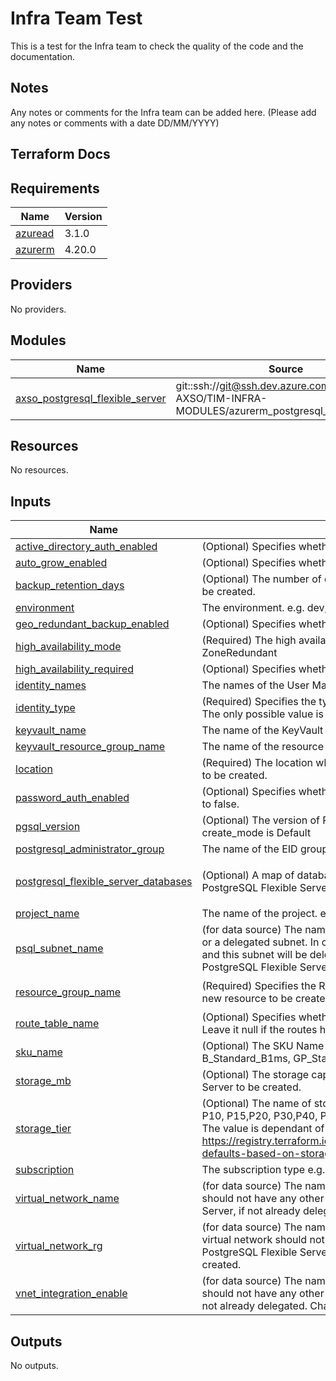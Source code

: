 # Infra Team Test

This is a test for the Infra team to check the quality of the code and the documentation.

## Notes

Any notes or comments for the Infra team can be added here. (Please add any notes or comments with a date DD/MM/YYYY)

## Terraform Docs

<!-- BEGIN_TF_DOCS -->
## Requirements

| Name | Version |
|------|---------|
| <a name="requirement_azuread"></a> [azuread](#requirement\_azuread) | 3.1.0 |
| <a name="requirement_azurerm"></a> [azurerm](#requirement\_azurerm) | 4.20.0 |

## Providers

No providers.

## Modules

| Name | Source | Version |
|------|--------|---------|
| <a name="module_axso_postgresql_flexible_server"></a> [axso\_postgresql\_flexible\_server](#module\_axso\_postgresql\_flexible\_server) | git::ssh://git@ssh.dev.azure.com/v3/Axpo-AXSO/TIM-INFRA-MODULES/azurerm_postgresql_flexible_server | ~{gitRef}~ |

## Resources

No resources.

## Inputs

| Name | Description | Type | Default | Required |
|------|-------------|------|---------|:--------:|
| <a name="input_active_directory_auth_enabled"></a> [active\_directory\_auth\_enabled](#input\_active\_directory\_auth\_enabled) | (Optional) Specifies whether or not the PostgreSQL Flexible Server should allow Entra ID authentication. Defaults to false. | `bool` | `true` | no |
| <a name="input_auto_grow_enabled"></a> [auto\_grow\_enabled](#input\_auto\_grow\_enabled) | (Optional) Specifies whether or not the PostgreSQL Flexible Server should automatically grow storage. Defaults to true. | `bool` | `true` | no |
| <a name="input_backup_retention_days"></a> [backup\_retention\_days](#input\_backup\_retention\_days) | (Optional) The number of days backups should be retained for. Changing this forces a new PostgreSQL Flexible Server to be created. | `number` | `7` | no |
| <a name="input_environment"></a> [environment](#input\_environment) | The environment. e.g. dev, qa, uat, prod | `string` | `"prod "` | no |
| <a name="input_geo_redundant_backup_enabled"></a> [geo\_redundant\_backup\_enabled](#input\_geo\_redundant\_backup\_enabled) | (Optional) Specifies whether or not backups should be geo-redundant. Defaults to false. | `bool` | `false` | no |
| <a name="input_high_availability_mode"></a> [high\_availability\_mode](#input\_high\_availability\_mode) | (Required) The high availability mode for the PostgreSQL Flexible Server. Possible value are SameZone or ZoneRedundant | `string` | `"ZoneRedundant"` | no |
| <a name="input_high_availability_required"></a> [high\_availability\_required](#input\_high\_availability\_required) | (Optional) Specifies whether or not the PostgreSQL Flexible Server should be high available. Defaults to false. | `bool` | `false` | no |
| <a name="input_identity_names"></a> [identity\_names](#input\_identity\_names) | The names of the User Managed Identities to associate with the PostgreSQL Flexible Server. | `list(string)` | `[]` | no |
| <a name="input_identity_type"></a> [identity\_type](#input\_identity\_type) | (Required) Specifies the type of Managed Service Identity that should be configured on this PostgreSQL Flexible Server. The only possible value is UserAssigned. | `string` | `"UserAssigned"` | no |
| <a name="input_keyvault_name"></a> [keyvault\_name](#input\_keyvault\_name) | The name of the KeyVault to store the PostgreSQL server administrator login name and password | `string` | n/a | yes |
| <a name="input_keyvault_resource_group_name"></a> [keyvault\_resource\_group\_name](#input\_keyvault\_resource\_group\_name) | The name of the resource group in which the KeyVault is located | `string` | n/a | yes |
| <a name="input_location"></a> [location](#input\_location) | (Required) The location where the Managed Kubernetes Cluster should be created. Changing this forces a new resource to be created. | `string` | `"west europe"` | no |
| <a name="input_password_auth_enabled"></a> [password\_auth\_enabled](#input\_password\_auth\_enabled) | (Optional) Specifies whether or not the PostgreSQL Flexible Server should allow Local password authentication. Defaults to false. | `bool` | `false` | no |
| <a name="input_pgsql_version"></a> [pgsql\_version](#input\_pgsql\_version) | (Optional) The version of PostgreSQL Flexible Server to use. Possible values are 11,12, 13, 14 and 15. Required when create\_mode is Default | `string` | `"11"` | no |
| <a name="input_postgresql_administrator_group"></a> [postgresql\_administrator\_group](#input\_postgresql\_administrator\_group) | The name of the EID group that will be the PostgreSQL server administrator | `string` | `null` | no |
| <a name="input_postgresql_flexible_server_databases"></a> [postgresql\_flexible\_server\_databases](#input\_postgresql\_flexible\_server\_databases) | (Optional) A map of databases which should be created on the PostgreSQL Flexible Server. Changing this forces a new PostgreSQL Flexible Server to be created. | <pre>map(object({<br/>    database_name = string<br/>  }))</pre> | `{}` | no |
| <a name="input_project_name"></a> [project\_name](#input\_project\_name) | The name of the project. e.g. MDS, etools, cp, cpm etc.. etc.. | `string` | `"etools"` | no |
| <a name="input_psql_subnet_name"></a> [psql\_subnet\_name](#input\_psql\_subnet\_name) | (for data source) The name of the virtual network subnet to create the PostgreSQL Flexible Server. It can be a PE subnet or a delegated subnet. In case the provided subnet will be delegated, it should not have any other resource deployed in it and this subnet will be delegated to the PostgreSQL Flexible Server, if not already delegated. Changing this forces a new PostgreSQL Flexible Server to be created. | `string` | `null` | no |
| <a name="input_resource_group_name"></a> [resource\_group\_name](#input\_resource\_group\_name) | (Required) Specifies the Resource Group where the Managed Kubernetes Cluster should exist. Changing this forces a new resource to be created. | `string` | `"axso-np-appl-<project-name>-<environment>-rg"` | no |
| <a name="input_route_table_name"></a> [route\_table\_name](#input\_route\_table\_name) | (Optional) Specifies whether the module should create the default routes in the route table for Entra ID authentication. Leave it null if the routes have already been added | `string` | `null` | no |
| <a name="input_sku_name"></a> [sku\_name](#input\_sku\_name) | (Optional) The SKU Name for the PostgreSQL Flexible Server. The name of the SKU, follows the tier + name pattern (e.g. B\_Standard\_B1ms, GP\_Standard\_D2s\_v3, MO\_Standard\_E4s\_v3). | `string` | `"B_Standard_B1ms"` | no |
| <a name="input_storage_mb"></a> [storage\_mb](#input\_storage\_mb) | (Optional) The storage capacity of the PostgreSQL Flexible Server. Changing this forces a new PostgreSQL Flexible Server to be created. | `number` | `32768` | no |
| <a name="input_storage_tier"></a> [storage\_tier](#input\_storage\_tier) | (Optional) The name of storage performance tier for IOPS of the PostgreSQL Flexible Server. Possible values are P4, P6, P10, P15,P20, P30,P40, P50,P60, P70 or P80.<br/>  The value is dependant of the storage\_mb, please check this documentation<br/>  https://registry.terraform.io/providers/hashicorp/azurerm/latest/docs/resources/postgresql_flexible_server#storage_tier-defaults-based-on-storage_mb" | `string` | `"P10"` | no |
| <a name="input_subscription"></a> [subscription](#input\_subscription) | The subscription type e.g. 'p' or 'np' | `string` | `"p"` | no |
| <a name="input_virtual_network_name"></a> [virtual\_network\_name](#input\_virtual\_network\_name) | (for data source) The name of the virtual network to create the PostgreSQL Flexible Server. The provided virtual network should not have any other resource deployed in it and this virtual network will be delegated to the PostgreSQL Flexible Server, if not already delegated. Changing this forces a new PostgreSQL Flexible Server to be created. | `string` | `null` | no |
| <a name="input_virtual_network_rg"></a> [virtual\_network\_rg](#input\_virtual\_network\_rg) | (for data source) The name of the virtual network resource group to create the PostgreSQL Flexible Server. The provided virtual network should not have any other resource deployed in it and this virtual network will be delegated to the PostgreSQL Flexible Server, if not already delegated. Changing this forces a new PostgreSQL Flexible Server to be created. | `string` | `null` | no |
| <a name="input_vnet_integration_enable"></a> [vnet\_integration\_enable](#input\_vnet\_integration\_enable) | (for data source) The name of the virtual network subnet to create the PostgreSQL Flexible Server. The provided subnet should not have any other resource deployed in it and this subnet will be delegated to the PostgreSQL Flexible Server, if not already delegated. Changing this forces a new PostgreSQL Flexible Server to be created. | `bool` | `true` | no |

## Outputs

No outputs.
<!-- END_TF_DOCS -->